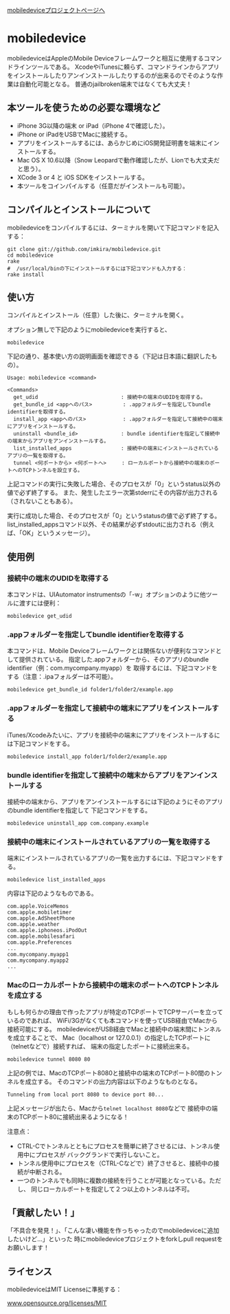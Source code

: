 [mobiledeviceプロジェクトページへ](https://github.com/imkira/mobiledevice)

mobiledevice
============

mobiledeviceはAppleのMobile Deviceフレームワークと相互に使用するコマンドラインツールである。
XcodeやiTunesに頼らず、コマンドラインからアプリをインストールしたりアンインストールしたりするのが出来るのでそのような作業は自動化可能となる。
普通のjailbroken端末ではなくても大丈夫！

## 本ツールを使うための必要な環境など

* iPhone 3G以降の端末 or iPad（iPhone 4で確認した）。
* iPhone or iPadをUSBでMacに接続する。
* アプリをインストールするには、あらかじめにiOS開発証明書を端末にインストールする。
* Mac OS X 10.6以降（Snow Leopardで動作確認したが、Lionでも大丈夫だと思う）。
* XCode 3 or 4 と iOS SDKをインストールする。
* 本ツールをコインパイルする（任意だがインストールも可能）。

## コンパイルとインストールについて

mobiledeviceをコンパイルするには、ターミナルを開いて下記コマンドを記入する：

```
git clone git://github.com/imkira/mobiledevice.git
cd mobiledevice
rake
#  /usr/local/binの下にインストールするには下記コマンドも入力する：
rake install
```

## 使い方

コンパイルとインストール（任意）した後に、ターミナルを開く。

オプション無しで下記のようにmobiledeviceを実行すると、

```
mobiledevice
```

下記の通り、基本使い方の説明画面を確認できる（下記は日本語に翻訳したもの）。

```
Usage: mobiledevice <command>

<Commands>
  get_udid                           : 接続中の端末のUDIDを取得する。
  get_bundle_id <appへのパス>          : .appフォルダーを指定してbundle identifierを取得する。
  install_app <appへのパス>            : .appフォルダーを指定して接続中の端末にアプリをインストールする。
  uninstall <bundle_id>              : bundle identifierを指定して接続中の端末からアプリをアンインストールする。
  list_installed_apps                : 接続中の端末にインストールされているアプリの一覧を取得する。
  tunnel <何ポートから> <何ポートへ>     : ローカルポートから接続中の端末のポートへのTCPトンネルを設立する。
```

上記コマンドの実行に失敗した場合、そのプロセスが「0」というstatus以外の値で必ず終了する。
また、発生したエラー次第stderrにその内容が出力される（されないこともある）。

実行に成功した場合、そのプロセスが「0」というstatusの値で必ず終了する。
list_installed_appsコマンド以外、その結果が必ずstdoutに出力される（例えば、「OK」というメッセージ）。

## 使用例

### 接続中の端末のUDIDを取得する

本コマンドは、UIAutomator instrumentsの「-w」オプションのように他ツールに渡すには便利：

```
mobiledevice get_udid
```

### .appフォルダーを指定してbundle identifierを取得する

本コマンドは、Mobile Deviceフレームワークとは関係ないが便利なコマンドとして提供されている。
指定した.appフォルダーから、そのアプリのbundle identifier（例：com.mycompany.myapp）を
取得するには、下記コマンドをする（注意：.ipaフォルダーは不可能）。

```
mobiledevice get_bundle_id folder1/folder2/example.app
```

### .appフォルダーを指定して接続中の端末にアプリをインストールする

iTunes/Xcodeみたいに、アプリを接続中の端末にアプリをインストールするには下記コマンドをする。

```
mobiledevice install_app folder1/folder2/example.app
```

### bundle identifierを指定して接続中の端末からアプリをアンインストールする

接続中の端末から、アプリをアンインストールするには下記のようにそのアプリのbundle identifierを指定して
下記コマンドをする。

```
mobiledevice uninstall_app com.company.example
```

### 接続中の端末にインストールされているアプリの一覧を取得する

端末にインストールされているアプリの一覧を出力するには、下記コマンドをする。

```
mobiledevice list_installed_apps
```

内容は下記のようなものである。

```
com.apple.VoiceMemos
com.apple.mobiletimer
com.apple.AdSheetPhone
com.apple.weather
com.apple.iphoneos.iPodOut
com.apple.mobilesafari
com.apple.Preferences
...
com.mycompany.myapp1
com.mycompany.myapp2
...
```

### Macのローカルポートから接続中の端末のポートへのTCPトンネルを成立する

もしも何らかの理由で作ったアプリが特定のTCPポートでTCPサーバーを立っているのであれば、
WiFi/3Gがなくても本コマンドを使ってUSB経由でMacから接続可能にする。
mobiledeviceがUSB経由でMacと接続中の端末間にトンネルを成立することで、
Mac（localhost or 127.0.0.1）の指定したTCPポートに（telnetなどで）接続すれば、
端末の指定したポートに接続出来る。

```
mobiledevice tunnel 8080 80
```

上記の例では、MacのTCPポート8080と接続中の端末のTCPポート80間のトンネルを成立する。
そのコマンドの出力内容は以下のようなものとなる。

```
Tunneling from local port 8080 to device port 80...
```

上記メッセージが出たら、Macから`telnet localhost 8080`などで
接続中の端末のTCPポート80に接続出来るようになる！

注意点：

* CTRL-Cでトンネルとともにプロセスを簡単に終了させるには、トンネル使用中にプロセスが
バックグランドで実行しないこと。
* トンネル使用中にプロセスを（CTRL-Cなどで）終了させると、接続中の接続が中断される。
* 一つのトンネルでも同時に複数の接続を行うことが可能となっている。ただし、
同じローカルポートを指定して２つ以上のトンネルは不可。

## 「貢献したい！」

「不具合を発見！」、「こんな凄い機能を作っちゃったのでmobiledeviceに追加したいけど...」といった
時にmobiledeviceプロジェクトをforkしpull requestをお願いします！

## ライセンス

mobiledeviceはMIT Licenseに準拠する：

www.opensource.org/licenses/MIT

